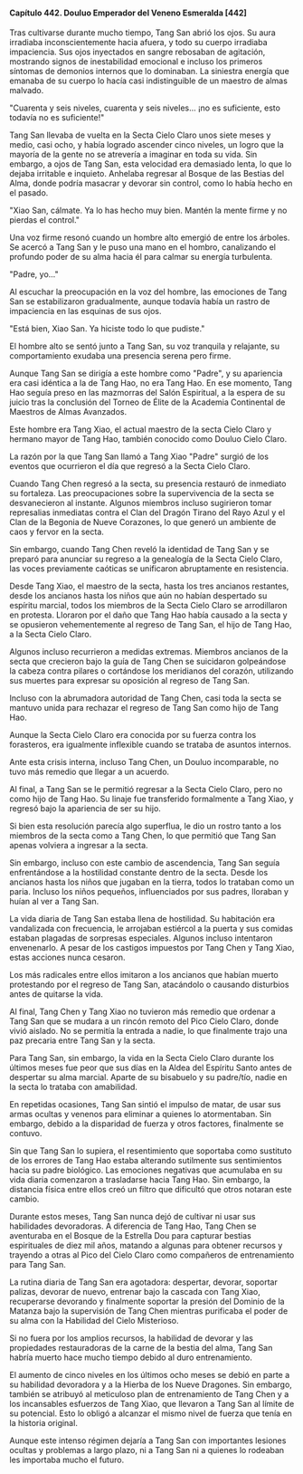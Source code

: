 
#### Capítulo 442. Douluo Emperador del Veneno Esmeralda [442]


Tras cultivarse durante mucho tiempo, Tang San abrió los ojos. Su aura irradiaba inconscientemente hacia afuera, y todo su cuerpo irradiaba impaciencia. Sus ojos inyectados en sangre rebosaban de agitación, mostrando signos de inestabilidad emocional e incluso los primeros síntomas de demonios internos que lo dominaban. La siniestra energía que emanaba de su cuerpo lo hacía casi indistinguible de un maestro de almas malvado.

"Cuarenta y seis niveles, cuarenta y seis niveles... ¡no es suficiente, esto todavía no es suficiente!"

Tang San llevaba de vuelta en la Secta Cielo Claro unos siete meses y medio, casi ocho, y había logrado ascender cinco niveles, un logro que la mayoría de la gente no se atrevería a imaginar en toda su vida. Sin embargo, a ojos de Tang San, esta velocidad era demasiado lenta, lo que lo dejaba irritable e inquieto. Anhelaba regresar al Bosque de las Bestias del Alma, donde podría masacrar y devorar sin control, como lo había hecho en el pasado.

"Xiao San, cálmate. Ya lo has hecho muy bien. Mantén la mente firme y no pierdas el control."

Una voz firme resonó cuando un hombre alto emergió de entre los árboles. Se acercó a Tang San y le puso una mano en el hombro, canalizando el profundo poder de su alma hacia él para calmar su energía turbulenta.

"Padre, yo..."

Al escuchar la preocupación en la voz del hombre, las emociones de Tang San se estabilizaron gradualmente, aunque todavía había un rastro de impaciencia en las esquinas de sus ojos.

"Está bien, Xiao San. Ya hiciste todo lo que pudiste."

El hombre alto se sentó junto a Tang San, su voz tranquila y relajante, su comportamiento exudaba una presencia serena pero firme.

Aunque Tang San se dirigía a este hombre como "Padre", y su apariencia era casi idéntica a la de Tang Hao, no era Tang Hao. En ese momento, Tang Hao seguía preso en las mazmorras del Salón Espiritual, a la espera de su juicio tras la conclusión del Torneo de Élite de la Academia Continental de Maestros de Almas Avanzados.

Este hombre era Tang Xiao, el actual maestro de la secta Cielo Claro y hermano mayor de Tang Hao, también conocido como Douluo Cielo Claro.

La razón por la que Tang San llamó a Tang Xiao "Padre" surgió de los eventos que ocurrieron el día que regresó a la Secta Cielo Claro.

Cuando Tang Chen regresó a la secta, su presencia restauró de inmediato su fortaleza. Las preocupaciones sobre la supervivencia de la secta se desvanecieron al instante. Algunos miembros incluso sugirieron tomar represalias inmediatas contra el Clan del Dragón Tirano del Rayo Azul y el Clan de la Begonia de Nueve Corazones, lo que generó un ambiente de caos y fervor en la secta.

Sin embargo, cuando Tang Chen reveló la identidad de Tang San y se preparó para anunciar su regreso a la genealogía de la Secta Cielo Claro, las voces previamente caóticas se unificaron abruptamente en resistencia.

Desde Tang Xiao, el maestro de la secta, hasta los tres ancianos restantes, desde los ancianos hasta los niños que aún no habían despertado su espíritu marcial, todos los miembros de la Secta Cielo Claro se arrodillaron en protesta. Lloraron por el daño que Tang Hao había causado a la secta y se opusieron vehementemente al regreso de Tang San, el hijo de Tang Hao, a la Secta Cielo Claro.

Algunos incluso recurrieron a medidas extremas. Miembros ancianos de la secta que crecieron bajo la guía de Tang Chen se suicidaron golpeándose la cabeza contra pilares o cortándose los meridianos del corazón, utilizando sus muertes para expresar su oposición al regreso de Tang San.

Incluso con la abrumadora autoridad de Tang Chen, casi toda la secta se mantuvo unida para rechazar el regreso de Tang San como hijo de Tang Hao.

Aunque la Secta Cielo Claro era conocida por su fuerza contra los forasteros, era igualmente inflexible cuando se trataba de asuntos internos.

Ante esta crisis interna, incluso Tang Chen, un Douluo incomparable, no tuvo más remedio que llegar a un acuerdo.

Al final, a Tang San se le permitió regresar a la Secta Cielo Claro, pero no como hijo de Tang Hao. Su linaje fue transferido formalmente a Tang Xiao, y regresó bajo la apariencia de ser su hijo.

Si bien esta resolución parecía algo superflua, le dio un rostro tanto a los miembros de la secta como a Tang Chen, lo que permitió que Tang San apenas volviera a ingresar a la secta.

Sin embargo, incluso con este cambio de ascendencia, Tang San seguía enfrentándose a la hostilidad constante dentro de la secta. Desde los ancianos hasta los niños que jugaban en la tierra, todos lo trataban como un paria. Incluso los niños pequeños, influenciados por sus padres, lloraban y huían al ver a Tang San.

La vida diaria de Tang San estaba llena de hostilidad. Su habitación era vandalizada con frecuencia, le arrojaban estiércol a la puerta y sus comidas estaban plagadas de sorpresas especiales. Algunos incluso intentaron envenenarlo. A pesar de los castigos impuestos por Tang Chen y Tang Xiao, estas acciones nunca cesaron.

Los más radicales entre ellos imitaron a los ancianos que habían muerto protestando por el regreso de Tang San, atacándolo o causando disturbios antes de quitarse la vida.

Al final, Tang Chen y Tang Xiao no tuvieron más remedio que ordenar a Tang San que se mudara a un rincón remoto del Pico Cielo Claro, donde vivió aislado. No se permitía la entrada a nadie, lo que finalmente trajo una paz precaria entre Tang San y la secta.

Para Tang San, sin embargo, la vida en la Secta Cielo Claro durante los últimos meses fue peor que sus días en la Aldea del Espíritu Santo antes de despertar su alma marcial. Aparte de su bisabuelo y su padre/tío, nadie en la secta lo trataba con amabilidad.

En repetidas ocasiones, Tang San sintió el impulso de matar, de usar sus armas ocultas y venenos para eliminar a quienes lo atormentaban. Sin embargo, debido a la disparidad de fuerza y otros factores, finalmente se contuvo.

Sin que Tang San lo supiera, el resentimiento que soportaba como sustituto de los errores de Tang Hao estaba alterando sutilmente sus sentimientos hacia su padre biológico. Las emociones negativas que acumulaba en su vida diaria comenzaron a trasladarse hacia Tang Hao. Sin embargo, la distancia física entre ellos creó un filtro que dificultó que otros notaran este cambio.

Durante estos meses, Tang San nunca dejó de cultivar ni usar sus habilidades devoradoras. A diferencia de Tang Hao, Tang Chen se aventuraba en el Bosque de la Estrella Dou para capturar bestias espirituales de diez mil años, matando a algunas para obtener recursos y trayendo a otras al Pico del Cielo Claro como compañeros de entrenamiento para Tang San.

La rutina diaria de Tang San era agotadora: despertar, devorar, soportar palizas, devorar de nuevo, entrenar bajo la cascada con Tang Xiao, recuperarse devorando y finalmente soportar la presión del Dominio de la Matanza bajo la supervisión de Tang Chen mientras purificaba el poder de su alma con la Habilidad del Cielo Misterioso.

Si no fuera por los amplios recursos, la habilidad de devorar y las propiedades restauradoras de la carne de la bestia del alma, Tang San habría muerto hace mucho tiempo debido al duro entrenamiento.

El aumento de cinco niveles en los últimos ocho meses se debió en parte a su habilidad devoradora y a la Hierba de los Nueve Dragones. Sin embargo, también se atribuyó al meticuloso plan de entrenamiento de Tang Chen y a los incansables esfuerzos de Tang Xiao, que llevaron a Tang San al límite de su potencial. Esto lo obligó a alcanzar el mismo nivel de fuerza que tenía en la historia original.

Aunque este intenso régimen dejaría a Tang San con importantes lesiones ocultas y problemas a largo plazo, ni a Tang San ni a quienes lo rodeaban les importaba mucho el futuro.